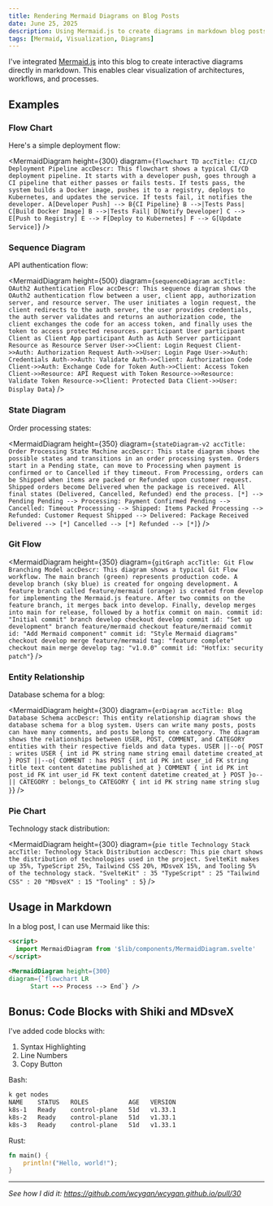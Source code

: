 ```yaml
---
title: Rendering Mermaid Diagrams on Blog Posts
date: June 25, 2025
description: Using Mermaid.js to create diagrams in markdown blog posts
tags: [Mermaid, Visualization, Diagrams]
---
```


<script>
  import MermaidDiagram from '$lib/components/MermaidDiagram.svelte'
</script>

I've integrated [Mermaid.js](https://mermaid.js.org/) into this blog to create
interactive diagrams directly in markdown. This enables clear visualization of
architectures, workflows, and processes.

## Examples

### Flow Chart

Here's a simple deployment flow:

<MermaidDiagram height={300}
diagram={`flowchart TD
	  accTitle: CI/CD Deployment Pipeline
	  accDescr: This flowchart shows a typical CI/CD deployment pipeline. It starts with a developer push, goes through a CI pipeline that either passes or fails tests. If tests pass, the system builds a Docker image, pushes it to a registry, deploys to Kubernetes, and updates the service. If tests fail, it notifies the developer.
	  A[Developer Push] --> B{CI Pipeline}
	  B -->|Tests Pass| C[Build Docker Image]
	  B -->|Tests Fail| D[Notify Developer]
	  C --> E[Push to Registry]
	  E --> F[Deploy to Kubernetes]
	  F --> G[Update Service]`}
/>

### Sequence Diagram

API authentication flow:

<MermaidDiagram height={500}
diagram={`sequenceDiagram
	  accTitle: OAuth2 Authentication Flow
	  accDescr: This sequence diagram shows the OAuth2 authentication flow between a user, client app, authorization server, and resource server. The user initiates a login request, the client redirects to the auth server, the user provides credentials, the auth server validates and returns an authorization code, the client exchanges the code for an access token, and finally uses the token to access protected resources.
	  participant User
	  participant Client as Client App
	  participant Auth as Auth Server
	  participant Resource as Resource Server
	  User->>Client: Login Request
	  Client->>Auth: Authorization Request
	  Auth->>User: Login Page
	  User->>Auth: Credentials
	  Auth->>Auth: Validate
	  Auth->>Client: Authorization Code
	  Client->>Auth: Exchange Code for Token
	  Auth->>Client: Access Token
	  Client->>Resource: API Request with Token
	  Resource->>Resource: Validate Token
	  Resource->>Client: Protected Data
	  Client->>User: Display Data`}
/>

### State Diagram

Order processing states:

<MermaidDiagram height={350}
diagram={`stateDiagram-v2
	  accTitle: Order Processing State Machine
	  accDescr: This state diagram shows the possible states and transitions in an order processing system. Orders start in a Pending state, can move to Processing when payment is confirmed or to Cancelled if they timeout. From Processing, orders can be Shipped when items are packed or Refunded upon customer request. Shipped orders become Delivered when the package is received. All final states (Delivered, Cancelled, Refunded) end the process.
	  [*] --> Pending
	  Pending --> Processing: Payment Confirmed
	  Pending --> Cancelled: Timeout
	  Processing --> Shipped: Items Packed
	  Processing --> Refunded: Customer Request
	  Shipped --> Delivered: Package Received
	  Delivered --> [*]
	  Cancelled --> [*]
	  Refunded --> [*]`}
/>

### Git Flow

<MermaidDiagram height={350}
diagram={`gitGraph
	  accTitle: Git Flow Branching Model
	  accDescr: This diagram shows a typical Git Flow workflow. The main branch (green) represents production code. A develop branch (sky blue) is created for ongoing development. A feature branch called feature/mermaid (orange) is created from develop for implementing the Mermaid.js feature. After two commits on the feature branch, it merges back into develop. Finally, develop merges into main for release, followed by a hotfix commit on main.
	  commit id: "Initial commit"
	  branch develop
	  checkout develop
	  commit id: "Set up development"
	  branch feature/mermaid
	  checkout feature/mermaid
	  commit id: "Add Mermaid component"
	  commit id: "Style Mermaid diagrams"
	  checkout develop
	  merge feature/mermaid tag: "feature complete"
	  checkout main
	  merge develop tag: "v1.0.0"
	  commit id: "Hotfix: security patch"`}
/>

### Entity Relationship

Database schema for a blog:

<MermaidDiagram height={300}
diagram={`erDiagram
	  accTitle: Blog Database Schema
	  accDescr: This entity relationship diagram shows the database schema for a blog system. Users can write many posts, posts can have many comments, and posts belong to one category. The diagram shows the relationships between USER, POST, COMMENT, and CATEGORY entities with their respective fields and data types.
	  USER ||--o{ POST : writes
	  USER {
	      int id PK
	      string name
	      string email
	      datetime created_at
	  }
	  POST ||--o{ COMMENT : has
	  POST {
	      int id PK
	      int user_id FK
	      string title
	      text content
	      datetime published_at
	  }
	  COMMENT {
	      int id PK
	      int post_id FK
	      int user_id FK
	      text content
	      datetime created_at
	  }
	  POST }o--|| CATEGORY : belongs_to
	  CATEGORY {
	      int id PK
	      string name
	      string slug
	  }`}
/>

### Pie Chart

Technology stack distribution:

<MermaidDiagram height={300}
diagram={`pie title Technology Stack
	  accTitle: Technology Stack Distribution
	  accDescr: This pie chart shows the distribution of technologies used in the project. SvelteKit makes up 35%, TypeScript 25%, Tailwind CSS 20%, MDsveX 15%, and Tooling 5% of the technology stack.
	  "SvelteKit" : 35
	  "TypeScript" : 25
	  "Tailwind CSS" : 20
	  "MDsveX" : 15
	  "Tooling" : 5`}
/>

## Usage in Markdown

In a blog post, I can use Mermaid like this:

```markdown
<script>
  import MermaidDiagram from '$lib/components/MermaidDiagram.svelte'
</script>

<MermaidDiagram height={300}
diagram={`flowchart LR
	  Start --> Process --> End`} />
```

## Bonus: Code Blocks with Shiki and MDsveX

I've added code blocks with:

1. Syntax Highlighting
2. Line Numbers
3. Copy Button

Bash:

```bash
k get nodes
NAME    STATUS   ROLES           AGE   VERSION
k8s-1   Ready    control-plane   51d   v1.33.1
k8s-2   Ready    control-plane   51d   v1.33.1
k8s-3   Ready    control-plane   51d   v1.33.1
```

Rust:

```rust
fn main() {
    println!("Hello, world!");
}
```

---

_See how I did it: https://github.com/wcygan/wcygan.github.io/pull/30_